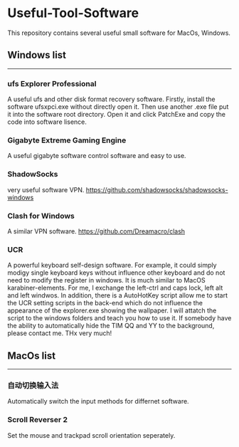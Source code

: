 # Useful-Tool-Software
This repository contains several useful small software for MacOs, Windows.

## Windows list
---
### ufs Explorer Professional
A useful ufs and other disk format recovery software. Firstly, install the software ufsxpci.exe without directly open it. Then use another .exe file put it into the software root directory. Open it and click PatchExe and copy the code into software lisence.

### Gigabyte Extreme Gaming Engine
A useful gigabyte software control software and easy to use.

### ShadowSocks
very useful software VPN. https://github.com/shadowsocks/shadowsocks-windows

### Clash for Windows
A similar VPN software. https://github.com/Dreamacro/clash

### UCR
A powerful keyboard self-design software. For example, it could simply modigy single keyboard keys without influence other keyboard and do not need to modify the register in windows. It is much similar to MacOS karabiner-elements.
For me, I exchange the left-ctrl and caps lock, left alt and left windwos. In addition, there is a AutoHotKey script allow me to start the UCR setting scripts in the back-end which do not influence the appearance of the explorer.exe showing the wallpaper. I will attatch the script to the windows folders and teach you how to use it.
If somebody have the ability to automatically hide the TIM QQ and YY to the background, please contact me. THx very much!



## MacOs list
---
### 自动切换输入法
Automatically switch the input methods for differnet software.

### Scroll Reverser 2
Set the mouse and trackpad scroll orientation seperately.

